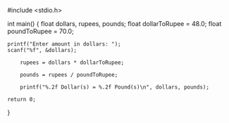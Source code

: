 #include <stdio.h>

int main() {
    float dollars, rupees, pounds;
    float dollarToRupee = 48.0;
    float poundToRupee = 70.0;

   
    printf("Enter amount in dollars: ");
    scanf("%f", &dollars);

        rupees = dollars * dollarToRupee;

        pounds = rupees / poundToRupee;

        printf("%.2f Dollar(s) = %.2f Pound(s)\n", dollars, pounds);

    return 0;

}
